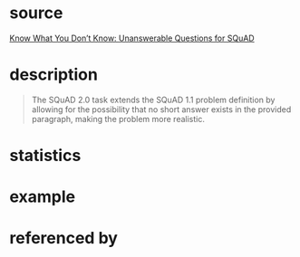 # source
[Know What You Don’t Know: Unanswerable Questions for SQuAD](https://arxiv.org/pdf/1806.03822.pdf)
# description
>The SQuAD 2.0 task extends the SQuAD 1.1
problem definition by allowing for the possibility
that no short answer exists in the provided paragraph, making the problem more realistic.
# statistics

# example

# referenced by
